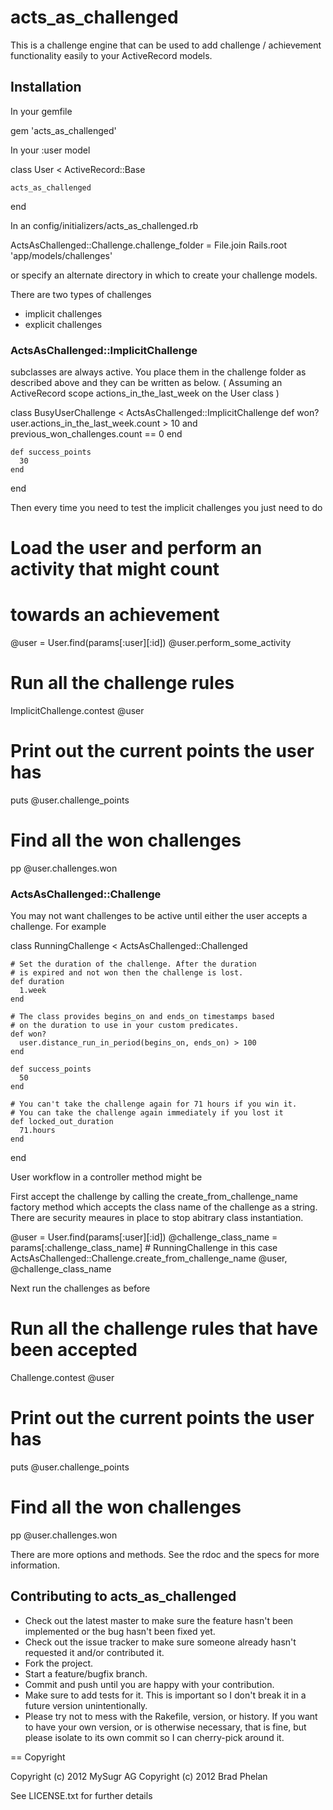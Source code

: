 # acts_as_challenged

This is a challenge engine that can be used to add challenge / achievement functionality
easily to your ActiveRecord models.

## Installation

In your gemfile

  gem 'acts_as_challenged'

In your :user model

  class User < ActiveRecord::Base
    
    acts_as_challenged

  end

In an config/initializers/acts_as_challenged.rb

  ActsAsChallenged::Challenge.challenge_folder = File.join Rails.root 'app/models/challenges'

or specify an alternate directory in which to create your challenge models. 

There are two types of challenges

  * implicit challenges
  * explicit challenges

### ActsAsChallenged::ImplicitChallenge

subclasses are always active. You place them in the challenge folder as described above and they can
be written as below. ( Assuming an ActiveRecord scope actions_in_the_last_week on the User class )

  class BusyUserChallenge < ActsAsChallenged::ImplicitChallenge
    def won?
      user.actions_in_the_last_week.count > 10 and previous_won_challenges.count == 0
    end

    def success_points
      30
    end
    
  end

Then every time you need to test the implicit challenges you just need to do

  # Load the user and perform an activity that might count
  # towards an achievement
  @user = User.find(params[:user][:id])
  @user.perform_some_activity

  # Run all the challenge rules
  ImplicitChallenge.contest @user 

  # Print out the current points the user has
  puts @user.challenge_points

  # Find all the won challenges
  pp @user.challenges.won

### ActsAsChallenged::Challenge

You may not want challenges to be active until either the user accepts a challenge. For
example

  class RunningChallenge < ActsAsChallenged::Challenged

    # Set the duration of the challenge. After the duration
    # is expired and not won then the challenge is lost.
    def duration
      1.week
    end

    # The class provides begins_on and ends_on timestamps based
    # on the duration to use in your custom predicates.
    def won?
      user.distance_run_in_period(begins_on, ends_on) > 100
    end

    def success_points
      50
    end

    # You can't take the challenge again for 71 hours if you win it.
    # You can take the challenge again immediately if you lost it
    def locked_out_duration
      71.hours
    end

  end

User workflow in a controller method might be

First accept the challenge by calling the create_from_challenge_name factory method which
accepts the class name of the challenge as a string. There are security meaures in place
to stop abitrary class instantiation.

  @user = User.find(params[:user][:id])
  @challenge_class_name = params[:challenge_class_name] # RunningChallenge in this case
  ActsAsChallenged::Challenge.create_from_challenge_name @user, @challenge_class_name

Next run the challenges as before

  # Run all the challenge rules that have been accepted
  Challenge.contest @user

  # Print out the current points the user has
  puts @user.challenge_points

  # Find all the won challenges
  pp @user.challenges.won
  

There are more options and methods. See the rdoc and the specs for more information.


## Contributing to acts_as_challenged
 
* Check out the latest master to make sure the feature hasn't been implemented or the bug hasn't been fixed yet.
* Check out the issue tracker to make sure someone already hasn't requested it and/or contributed it.
* Fork the project.
* Start a feature/bugfix branch.
* Commit and push until you are happy with your contribution.
* Make sure to add tests for it. This is important so I don't break it in a future version unintentionally.
* Please try not to mess with the Rakefile, version, or history. If you want to have your own version, or is otherwise necessary, that is fine, but please isolate to its own commit so I can cherry-pick around it.

== Copyright

Copyright (c) 2012 MySugr AG
Copyright (c) 2012 Brad Phelan

See LICENSE.txt for further details

